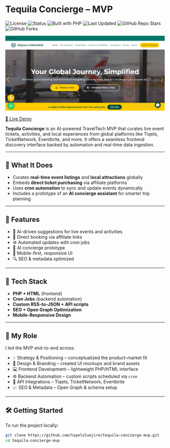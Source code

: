 # Tequila Concierge – MVP

![License](https://img.shields.io/badge/license-MIT-yellow)
![Status](https://img.shields.io/badge/status-live-brightgreen)
![Built with PHP](https://img.shields.io/badge/built%20with-PHP-blue)
![Last Updated](https://img.shields.io/github/last-commit/tayeloluejire/tequila-concierge-mvp)
![GitHub Repo Stars](https://img.shields.io/github/stars/tayeloluejire/tequila-concierge-mvp?style=social)
![GitHub Forks](https://img.shields.io/github/forks/tayeloluejire/tequila-concierge-mvp?style=social)

![Tequila Concierge Screenshot](Tequila_concierge_home.png)

[🔗 Live Demo](https://tequilaconciergehub.com)

**Tequila Concierge** is an AI-powered TravelTech MVP that curates live event tickets, activities, and local experiences from global platforms like Tiqets, TicketNetwork, Eventbrite, and more. It offers a seamless frontend discovery interface backed by automation and real-time data ingestion.

---

## 🚀 What It Does

- Curates **real-time event listings** and **local attractions** globally  
- Embeds **direct ticket purchasing** via affiliate platforms  
- Uses **cron automation** to sync and update events dynamically  
- Includes a prototype of an **AI concierge assistant** for smarter trip planning  

---

## 🌟 Features

- 🔎 AI-driven suggestions for live events and activities  
- 🔗 Direct booking via affiliate links  
- ⚙️ Automated updates with cron jobs  
- 💬 AI concierge prototype  
- 📱 Mobile-first, responsive UI  
- 🔍 SEO & metadata optimized  

---

## 🧰 Tech Stack

- **PHP + HTML** (frontend)
- **Cron Jobs** (backend automation)
- **Custom RSS-to-JSON + API scripts**
- **SEO + Open Graph Optimization**
- **Mobile-Responsive Design**

---

## 👤 My Role

I led the MVP end-to-end across:

- 💡 Strategy & Positioning – conceptualized the product-market fit  
- 🎨 Design & Branding – created UI mockups and brand assets  
- 💻 Frontend Development – lightweight PHP/HTML interface  
- ⚙️ Backend Automation – custom scripts scheduled via `cron`  
- 🔌 API Integrations – Tiqets, TicketNetwork, Eventbrite  
- 📈 SEO & Metadata – Open Graph & schema setup  

---

## 🛠️ Getting Started

To run the project locally:

```bash
git clone https://github.com/tayeloluejire/tequila-concierge-mvp.git
cd tequila-concierge-mvp
